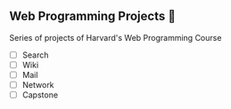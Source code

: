 ## Web Programming Projects :tongue:

Series of projects of Harvard's Web Programming Course

- [ ] Search
- [ ] Wiki
- [ ] Mail
- [ ] Network
- [ ] Capstone
